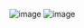 ![image](https://github.com/AmiraReda2/CRUD_Products/assets/132072819/44356319-f84a-454b-9e36-c9c842e15d7d)
![image](https://github.com/AmiraReda2/CRUD_Products/assets/132072819/7a98ec5c-b2ad-40e8-92b9-a6a4cb50ea66)

